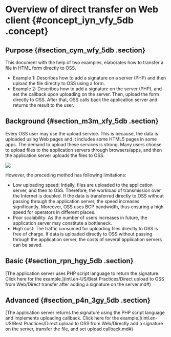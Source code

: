# Overview of direct transfer on Web client {#concept_iyn_vfy_5db .concept}

## Purpose {#section_cym_wfy_5db .section}

This document with the help of two examples, elaborates how to transfer a file in HTML form directly to OSS.

-   Example 1: Describes how to add a signature on a server \(PHP\) and then upload the file directly to OSS using a form.
-   Example 2: Describes how to add a signature on the server \(PHP\), and set the callback upon uploading on the server. Then, upload the form directly to OSS. After that, OSS calls back the application server and returns the result to the user.

## Background {#section_m3m_xfy_5db .section}

Every OSS user may use the upload service. This is because, the data is uploaded using Web pages and it includes some HTML5 pages in some apps. The demand to upload these services is strong. Many users choose to upload files to the application servers through browsers/apps, and then the application server uploads the files to OSS.

![](http://static-aliyun-doc.oss-cn-hangzhou.aliyuncs.com/assets/img/4403/1459_en-US.png)

However, the preceding method has following limitations:

-   Low uploading speed: Intially, files are uploaded to the application server, and then to OSS. Therefore, the workload of transmission over the Internet is doubled. If the data is transferred directly to OSS without passing through the application server, the speed increases significantly. Moreover, OSS uses BGP bandwidth, thus ensuring a high speed for operators in different places.
-   Poor scalability: As the number of users increases in future, the application server may constitute a bottleneck.
-   High cost: The traffic consumed for uploading files directly to OSS is free of charge. If data is uploaded directly to OSS without passing through the application server, the costs of several application servers can be saved.

## Basic {#section_rpn_hgy_5db .section}

[The application server uses PHP script language to return the signature. Click here for the example.](intl.en-US/Best Practices/Direct upload to OSS from Web/Direct transfer after adding a signature on the server.md#)

## Advanced {#section_p4n_3gy_5db .section}

[The application server returns the signature using the PHP script language and implements uploading callback. Click here for the example.](intl.en-US/Best Practices/Direct upload to OSS from Web/Directly add a signature on the server, transfer the file, and set upload callback.md#)


